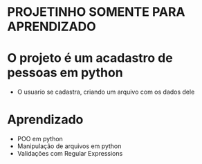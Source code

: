 # PROJETINHO SOMENTE PARA APRENDIZADO

# O projeto é um acadastro de pessoas em python
- O usuario se cadastra, criando um arquivo com os dados dele

# Aprendizado
- POO em python
- Manipulação de arquivos em python
- Validações com Regular Expressions
